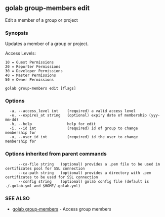 ## golab group-members edit

Edit a member of a group or project

### Synopsis


Updates a member of a group or project.

  Access Levels:

	10 = Guest Permissions
	20 = Reporter Permissions
	30 = Developer Permissions
	40 = Master Permissions
	50 = Owner Permissions

```
golab group-members edit [flags]
```

### Options

```
  -a, --access_level int    (required) a valid access level
  -e, --expires_at string   (optional) expiry date of membership (yyy-mm-dd)
  -h, --help                help for edit
  -i, --id int              (required) id of group to change membership for
  -u, --user_id int         (required) id the user to change membership for
```

### Options inherited from parent commands

```
      --ca-file string   (optional) provides a .pem file to be used in certificates pool for SSL connection
      --ca-path string   (optional) provides a directory with .pem certificates to be used for SSL connection
      --config string    (optional) golab config file (default is ./.golab.yml and $HOME/.golab.yml)
```

### SEE ALSO
* [golab group-members](golab_group-members.md)	 - Access group members

